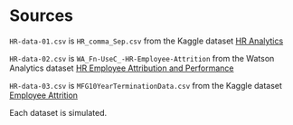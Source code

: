 # Sources  

`HR-data-01.csv` is `HR_comma_Sep.csv` from the Kaggle dataset [HR Analytics](https://www.kaggle.com/ludobenistant/hr-analytics)  

`HR-data-02.csv` is `WA_Fn-UseC_-HR-Employee-Attrition` from the Watson Analytics dataset [HR Employee Attribution and Performance](https://www.ibm.com/communities/analytics/watson-analytics-blog/hr-employee-attrition/)  

`HR-data-03.csv` is `MFG10YearTerminationData.csv` from the Kaggle dataset [Employee Attrition](https://www.kaggle.com/HRAnalyticRepository/employee-attrition-data/)  

Each dataset is simulated.
